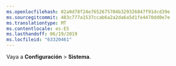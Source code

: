 ```yaml
---
ms.openlocfilehash: 02a0d78f24e7652675704b329326047f91dcd39e
ms.sourcegitcommit: 483c777a1537ccab6a2a2da6a5d1fe4470dd0e7e
ms.translationtype: MT
ms.contentlocale: es-ES
ms.lasthandoff: 06/19/2019
ms.locfileid: "63320461"
---
```

Vaya a **Configuración** > **Sistema**.